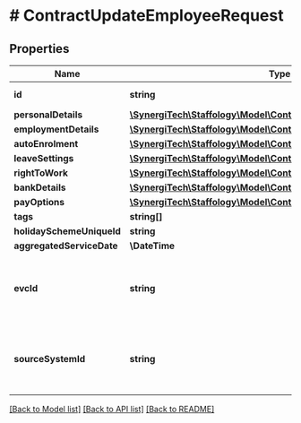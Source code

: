 # # ContractUpdateEmployeeRequest

## Properties

Name | Type | Description | Notes
------------ | ------------- | ------------- | -------------
**id** | **string** | The unique id of the object | [optional]
**personalDetails** | [**\SynergiTech\Staffology\Model\ContractPersonalDetailsRequest**](ContractPersonalDetailsRequest.md) |  | [optional]
**employmentDetails** | [**\SynergiTech\Staffology\Model\ContractEmploymentDetailsRequest**](ContractEmploymentDetailsRequest.md) |  | [optional]
**autoEnrolment** | [**\SynergiTech\Staffology\Model\ContractAutoEnrolmentRequest**](ContractAutoEnrolmentRequest.md) |  | [optional]
**leaveSettings** | [**\SynergiTech\Staffology\Model\ContractLeaveSettingsRequest**](ContractLeaveSettingsRequest.md) |  | [optional]
**rightToWork** | [**\SynergiTech\Staffology\Model\ContractRightToWork**](ContractRightToWork.md) |  | [optional]
**bankDetails** | [**\SynergiTech\Staffology\Model\ContractBankDetails**](ContractBankDetails.md) |  | [optional]
**payOptions** | [**\SynergiTech\Staffology\Model\ContractPayOptionsRequest**](ContractPayOptionsRequest.md) |  | [optional]
**tags** | **string[]** |  | [optional]
**holidaySchemeUniqueId** | **string** |  | [optional]
**aggregatedServiceDate** | **\DateTime** |  | [optional]
**evcId** | **string** | If set then this will be used as the EmployeeIDFromProduct sent to EVC in place of the standard EmployeeId. | [optional]
**sourceSystemId** | **string** | Used by external systems so they can store an immutable reference.  Once this property is set it cannot be changed. | [optional]

[[Back to Model list]](../../README.md#models) [[Back to API list]](../../README.md#endpoints) [[Back to README]](../../README.md)
